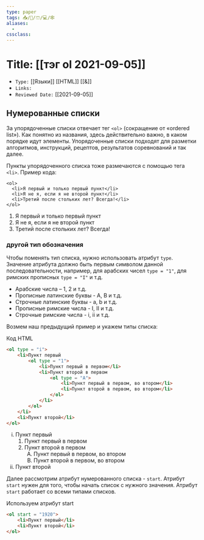 ```yaml
---
type: paper
tags: 📥️/📜️/🩳/💻/🕸
aliases:
  - 
cssclass: 
---
```




# Title: **[[тэг ol 2021-09-05]]**
- `Type:` [[Языки]] [[HTML]] [[&]]
- `Links:`
- `Reviewed Date:` [[2021-09-05]]



## Нумерованные списки 
За упорядоченные списки отвечает тег `<ol>` (сокращение от «ordered list»). Как понятно из названия, здесь действительно важно, в каком порядке идут элементы. Упорядоченные списки подходят для разметки алгоритмов, инструкций, рецептов, результатов соревнований и так далее.

Пункты упорядоченного списка тоже размечаются с помощью тега `<li>`. Пример кода:

```
<ol>
  <li>Я первый и только первый пункт</li>
  <li>Я не я, если я не второй пункт</li>
  <li>Третий после стольких лет? Всегда!</li>
</ol>
```


<ol>
  <li>Я первый и только первый пункт</li>
  <li>Я не я, если я не второй пункт</li>
  <li>Третий после стольких лет? Всегда!</li>
</ol>

### другой тип обозначения
Чтобы поменять тип списка, нужно использовать атрибут `type`. Значение атрибута должно быть первым символом данной последовательности, например, для арабских чисел `type = "1"`, для римских прописных `type = "I"` и т.д.

-   Арабские числа – 1, 2 и т.д.
-   Прописные латинские буквы - A, B и т.д.
-   Строчные латинские буквы - a, b и т.д.
-   Прописные римские числа - I, II и т.д.
-   Строчные римские числа - i, ii и т.д.

Возмем наш предыдущий пример и укажем типы списка:

Код HTML

```html
<ol type = "i">  
	<li>Пункт первый  
		<ol type = "1">  
			<li>Пункт первый в первом</li>  
			<li>Пункт второй в первом  
				<ol type = "A">  
					<li>Пункт первый в первом, во втором</li>  
					<li>Пункт второй в первом, во втором</li>  
				</ol>  
			</li>
		</ol>  
	</li>  
	<li>Пункт второй</li>  
</ol>
```

<ol type = "i">  
	<li>Пункт первый  
		<ol type = "1">  
			<li>Пункт первый в первом</li>  
			<li>Пункт второй в первом  
				<ol type = "A">  
					<li>Пункт первый в первом, во втором</li>  
					<li>Пункт второй в первом, во втором</li>  
				</ol>  
			</li>
		</ol>  
	</li>  
	<li>Пункт второй</li>  
</ol>


Далее рассмотрим атрибут нумерованного списка - `start`. Атрибут `start` нужен для того, чтобы начать список с нужного значения. Атрибут `start` работает со всеми типами списков.

Используем атрибут start

```html
<ol start = "1920">
	<li>Пункт первый</li>    
	<li>Пункт второй</li>
</ol>
```